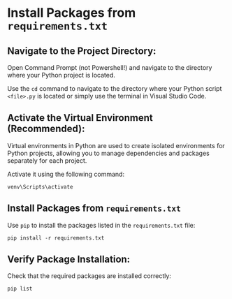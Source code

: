# Install Packages from `requirements.txt`

## Navigate to the Project Directory:
Open Command Prompt (not Powershell!) and navigate to the directory where your Python project is located.

Use the `cd` command to navigate to the directory where your Python script `<file>.py` is located or simply use the terminal in Visual Studio Code.

## Activate the Virtual Environment (Recommended):
Virtual environments in Python are used to create isolated environments for Python projects, allowing you to manage dependencies and packages separately for each project.

Activate it using the following command:
```
venv\Scripts\activate
```

## Install Packages from `requirements.txt`
Use `pip` to install the packages listed in the `requirements.txt` file:
```
pip install -r requirements.txt
```

## Verify Package Installation:
Check that the required packages are installed correctly:
```
pip list
```